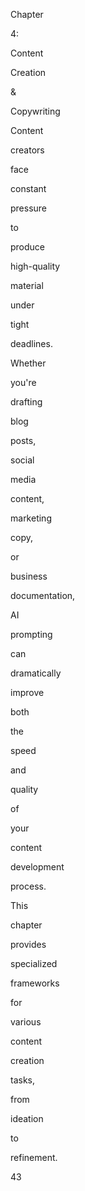 Chapter
 
4:
 
Content
 
Creation
 
&
 
Copywriting
 
 
 
Content
 
creators
 
face
 
constant
 
pressure
 
to
 
produce
 
high-quality
 
material
 
under
 
tight
 
deadlines.
 
Whether
 
you're
 
drafting
 
blog
 
posts,
 
social
 
media
 
content,
 
marketing
 
copy,
 
or
 
business
 
documentation,
 
AI
 
prompting
 
can
 
dramatically
 
improve
 
both
 
the
 
speed
 
and
 
quality
 
of
 
your
 
content
 
development
 
process.
 
This
 
chapter
 
provides
 
specialized
 
frameworks
 
for
 
various
 
content
 
creation
 
tasks,
 
from
 
ideation
 
to
 
refinement.
 
43
 
 
